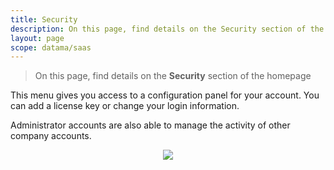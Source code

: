 ```yaml
---
title: Security
description: On this page, find details on the Security section of the homepage
layout: page
scope: datama/saas
---
```


> On this page, find details on the **Security** section of the homepage


This menu gives you access to a configuration panel for your account. You can add a license key or change your login information.

Administrator accounts are also able to manage the activity of other company accounts.
<br>

<center><img src="{{site.url}}/{{site.baseurl}}/core_app/new/interface/homepage/admin/images/security.png"/></center>

